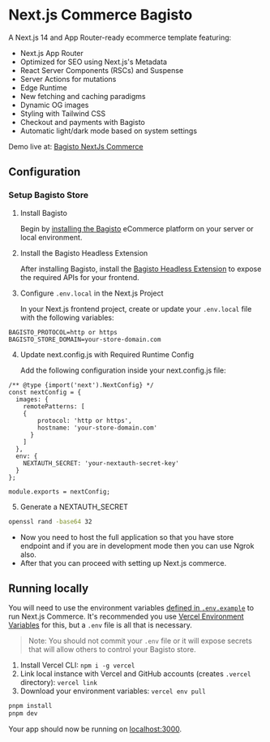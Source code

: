 # Next.js Commerce Bagisto

A Next.js 14 and App Router-ready ecommerce template featuring:

- Next.js App Router
- Optimized for SEO using Next.js's Metadata
- React Server Components (RSCs) and Suspense
- Server Actions for mutations
- Edge Runtime
- New fetching and caching paradigms
- Dynamic OG images
- Styling with Tailwind CSS
- Checkout and payments with Bagisto
- Automatic light/dark mode based on system settings

Demo live at: [Bagisto NextJs Commerce](https://v2-bagisto-demo.vercel.app)

## Configuration

### Setup Bagisto Store

1) Install Bagisto
 
    Begin by [installing the Bagisto](https://devdocs.bagisto.com/) eCommerce platform on your server or local environment.

2) Install the Bagisto Headless Extension

    After installing Bagisto, install the [Bagisto Headless Extension](https://github.com/bagisto/headless-ecommerce/) to expose the required APIs for your frontend.

3) Configure `.env.local` in the Next.js Project

   In your Next.js frontend project, create or update your `.env.local` file with the following variables:

```env
BAGISTO_PROTOCOL=http or https
BAGISTO_STORE_DOMAIN=your-store-domain.com
```
4) Update next.config.js with Required Runtime Config

   Add the following configuration inside your next.config.js file:
```env
/** @type {import('next').NextConfig} */
const nextConfig = {
  images: {
    remotePatterns: [
    {
        protocol: 'http or https',
        hostname: 'your-store-domain.com'
      }
    ]
  },
  env: {
    NEXTAUTH_SECRET: 'your-nextauth-secret-key'
  }
};

module.exports = nextConfig;
```
5) Generate a NEXTAUTH_SECRET
```bash
openssl rand -base64 32
```
- Now you need to host the full application so that you have store endpoint and if you are in development mode then you can use Ngrok also.
- After that you can proceed with setting up Next.js commerce.


## Running locally

You will need to use the environment variables [defined in `.env.example`](.env.example) to run Next.js Commerce. It's recommended you use [Vercel Environment Variables](https://vercel.com/docs/concepts/projects/environment-variables) for this, but a `.env` file is all that is necessary.

> Note: You should not commit your `.env` file or it will expose secrets that will allow others to control your Bagisto store.

1. Install Vercel CLI: `npm i -g vercel`
2. Link local instance with Vercel and GitHub accounts (creates `.vercel` directory): `vercel link`
3. Download your environment variables: `vercel env pull`

```bash
pnpm install
pnpm dev
```

Your app should now be running on [localhost:3000](http://localhost:3000/).
